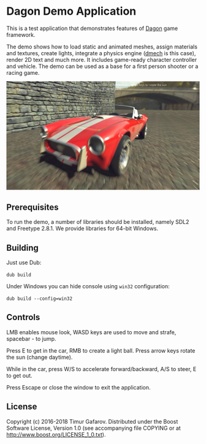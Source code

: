 Dagon Demo Application
======================
This is a test application that demonstrates features of [Dagon](https://github.com/gecko0307/dagon) game framework. 

The demo shows how to load static and animated meshes, assign materials and textures, create lights, integrate a physics engine ([dmech](https://github.com/gecko0307/dmech) is this case), render 2D text and much more. It includes game-ready character controller and vehicle. The demo can be used as a base for a first person shooter or a racing game.

[![Screenshot1](/screenshots/main-thumb.jpg)](/screenshots/main.jpg)

Prerequisites
-------------
To run the demo, a number of libraries should be installed, namely SDL2 and Freetype 2.8.1. We provide libraries for 64-bit Windows.

Building
--------
Just use Dub: 

`dub build`

Under Windows you can hide console using `win32` configuration: 

`dub build --config=win32`

Controls
--------
LMB enables mouse look, WASD keys are used to move and strafe, spacebar - to jump.

Press E to get in the car, RMB to create a light ball. Press arrow keys rotate the sun (change daytime).

While in the car, press W/S to accelerate forward/backward, A/S to steer, E to get out.

Press Escape or close the window to exit the application.

License
-------
Copyright (c) 2016-2018 Timur Gafarov. Distributed under the Boost Software License, Version 1.0 (see accompanying file COPYING or at http://www.boost.org/LICENSE_1_0.txt).
